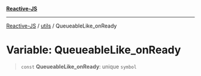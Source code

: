[**Reactive-JS**](../../README.md)

***

[Reactive-JS](../../README.md) / [utils](../README.md) / QueueableLike\_onReady

# Variable: QueueableLike\_onReady

> `const` **QueueableLike\_onReady**: unique `symbol`
